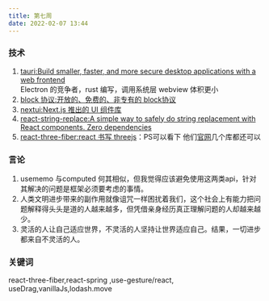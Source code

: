 ```yaml
---
title: 第七周
date: 2022-02-07 13:44
---
```

### 技术
1. [tauri:Build smaller, faster, and more secure desktop applications with a web frontend](https://tauri.studio/)<br />
    Electron 的竞争者，rust 编写，调用系统层 webview 体积更小
2. [block 协议:开放的、免费的、非专有的 block协议](https://blockprotocol.org/)<br />
3. [nextui:Next.js 推出的 UI 组件库](https://nextui.org/)
4. [react-string-replace:A simple way to safely do string replacement with React components. Zero dependencies](https://github.com/iansinnott/react-string-replace)
5. [react-three-fiber:react 书写 threejs](https://docs.pmnd.rs/react-three-fiber/getting-started/introduction)：PS可以看下 他们[官网](docs.pmnd.rs)几个库都还可以

### 言论
1. usememo 与computed 何其相似，但我觉得应该避免使用这两类api，针对其解决的问题是框架必须要考虑的事情。
2. 人类文明进步带来的副作用就像诅咒一样困扰着我们，这个社会上有能力把问题解释得头头是道的人越来越多，但凭借亲身经历真正理解问题的人却越来越少。
3. 灵活的人让自己适应世界，不灵活的人坚持让世界适应自己。结果，一切进步都来自不灵活的人。
### 关键词
react-three-fiber,react-spring ,use-gesture/react, useDrag,vanillaJs,lodash.move

